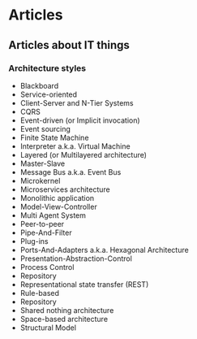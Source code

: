# Articles

## Articles about IT things


### Architecture styles
- Blackboard
- Service-oriented
- Client-Server and N-Tier Systems
- CQRS
- Event-driven (or Implicit invocation)
- Event sourcing
- Finite State Machine
- Interpreter a.k.a. Virtual Machine
- Layered (or Multilayered architecture)
- Master-Slave
- Message Bus a.k.a. Event Bus
- Microkernel
- Microservices architecture
- Monolithic application
- Model-View-Controller
- Multi Agent System
- Peer-to-peer
- Pipe-And-Filter
- Plug-ins
- Ports-And-Adapters a.k.a. Hexagonal Architecture
- Presentation-Abstraction-Control
- Process Control
- Repository
- Representational state transfer (REST)
- Rule-based
- Repository
- Shared nothing architecture
- Space-based architecture
- Structural Model
